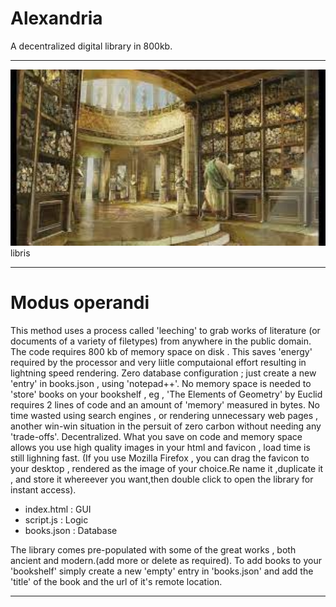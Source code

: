# Alexandria
A decentralized digital library in 800kb.
**********************************************************************************************************************************************************************************
![lirary-of-alexandria](lib2.jpg) 
libris
**********************************************************************************************************************************************************************************
# Modus operandi
This method uses a process called 'leeching' to grab works of literature (or documents of a variety of filetypes) from anywhere in the public domain.
The code requires 800 kb of memory space on disk . This saves 'energy' required by the processor and very liitle computaional effort resulting in lightning speed rendering.
Zero database configuration ; just create a new 'entry' in books.json , using 'notepad++'.
No memory space is needed to 'store' books on your bookshelf , eg , 'The Elements of Geometry' by Euclid requires 2 lines of code and an amount of 'memory' measured in bytes.
No time wasted using search engines , or rendering unnecessary web pages ,  another win-win situation in the persuit of zero carbon without needing any 'trade-offs'.
Decentralized.
What you save on code and memory space allows you use high quality images in your html and favicon , load time is still lighning fast.
(If you use Mozilla Firefox , you can drag the favicon to your desktop , rendered as the image of your choice.Re name it ,duplicate it , and store it whereever you want,then double click to open the library
for instant access).

* index.html : GUI  
* script.js : Logic
* books.json : Database

The library comes pre-populated with some of the great works , both ancient and modern.(add more or delete as required).
To add books to your 'bookshelf' simply create a new 'empty' entry in 'books.json' and add the 'title' of the book and the url of it's remote location. 
***********************************************************************************************************************************************************************************
